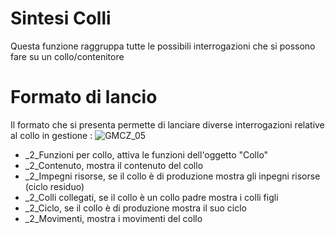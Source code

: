 # Sintesi Colli
Questa funzione raggruppa tutte le possibili interrogazioni che si possono fare su un collo/contenitore

# Formato di lancio
Il formato che si presenta permette di lanciare diverse interrogazioni relative al collo in gestione : 
![GMCZ_05](http://localhost:3000/immagini/MBDOC_OGG-P_GMSI02/GMCZ_05.png)
 - _2_Funzioni per collo, attiva le funzioni dell'oggetto "Collo"
 - _2_Contenuto, mostra il contenuto del collo
 - _2_Impegni risorse, se il collo è di produzione mostra gli inpegni risorse (ciclo residuo)
 - _2_Colli collegati, se il collo è un collo padre mostra i colli figli
 - _2_Ciclo, se il collo è di produzione mostra il suo ciclo
 - _2_Movimenti, mostra i movimenti del collo

